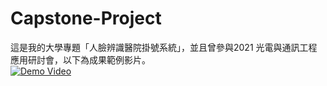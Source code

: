 # Capstone-Project
這是我的大學專題「人臉辨識醫院掛號系統」，並且曾參與2021 光電與通訊工程應用研討會，以下為成果範例影片。  
[![Demo Video](https://img.youtube.com/vi/<影片ID>/0.jpg)](https://www.youtube.com/watch?v=<影片ID>)
